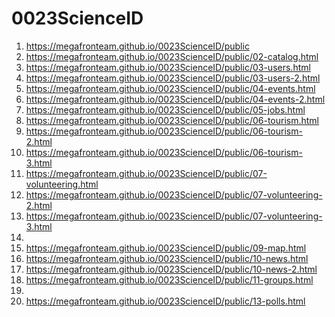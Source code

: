 # 0023ScienceID
 
1. <https://megafronteam.github.io/0023ScienceID/public>
2. <https://megafronteam.github.io/0023ScienceID/public/02-catalog.html>
3. <https://megafronteam.github.io/0023ScienceID/public/03-users.html>
4. <https://megafronteam.github.io/0023ScienceID/public/03-users-2.html>
5. <https://megafronteam.github.io/0023ScienceID/public/04-events.html>
6. <https://megafronteam.github.io/0023ScienceID/public/04-events-2.html>
7. <https://megafronteam.github.io/0023ScienceID/public/05-jobs.html>
8. <https://megafronteam.github.io/0023ScienceID/public/06-tourism.html>
9. <https://megafronteam.github.io/0023ScienceID/public/06-tourism-2.html>
10. <https://megafronteam.github.io/0023ScienceID/public/06-tourism-3.html>
11. <https://megafronteam.github.io/0023ScienceID/public/07-volunteering.html>
12. <https://megafronteam.github.io/0023ScienceID/public/07-volunteering-2.html>
13. <https://megafronteam.github.io/0023ScienceID/public/07-volunteering-3.html>
14. 
15. <https://megafronteam.github.io/0023ScienceID/public/09-map.html>
16. <https://megafronteam.github.io/0023ScienceID/public/10-news.html>
17. <https://megafronteam.github.io/0023ScienceID/public/10-news-2.html>
18. <https://megafronteam.github.io/0023ScienceID/public/11-groups.html>
19. 
18. <https://megafronteam.github.io/0023ScienceID/public/13-polls.html>